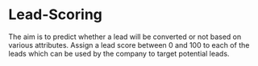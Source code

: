 # Lead-Scoring

The aim is to predict whether a lead will be converted or not based on various attributes.
Assign a lead score between 0 and 100 to each of the leads which can be used by the
company to target potential leads.
